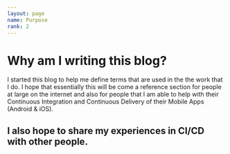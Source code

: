 ```yaml
---
layout: page
name: Purpose
rank: 2
---
```

Why am I writing this blog?
===========================

I started this blog to help me define terms that are used in the the work that I do. I hope that essentially this will be come a reference section for people at large on the internet and also for people that I am able to help with their Continuous Integration and Continuous Delivery of their Mobile Apps (Android & iOS).


I also hope to share my experiences in CI/CD with other people.
---------------------------------------------------------------
